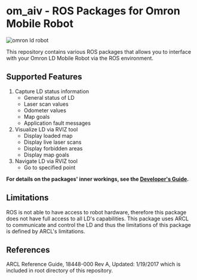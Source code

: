 # om_aiv - ROS Packages for Omron Mobile Robot
![omron ld robot](https://assets.omron.com/m/438d82ed579472a4/Portrait_M-Mobile_Robot_Product-News-jpg.jpg "omron ld robot")

This repository contains various ROS packages that allows you to interface with your Omron LD Mobile Robot via the ROS environment.

## Supported Features
1. Capture LD status information
    * General status of LD
    * Laser scan values
    * Odometer values
    * Map goals
    * Application fault messages
2. Visualize LD via RVIZ tool
    * Display loaded map
    * Display live laser scans
    * Display forbidden areas
    * Display map goals
3. Navigate LD via RVIZ tool
    * Go to specified point

**For details on the packages' inner workings, see the [Developer's Guide](https://github.com/guanyewtan/Omron_LD/blob/master/docs/DeveloperGuide.adoc).**

## Limitations
ROS is not able to have access to robot hardware, therefore this package does not have full access to all LD's capabilities. This package uses ARCL to communicate and control the LD and thus the limitations of this package is defined by ARCL's limitations.

## References
ARCL Reference Guide, 18448-000 Rev A, Updated: 1/19/2017 which is included in root directory of this repository.
